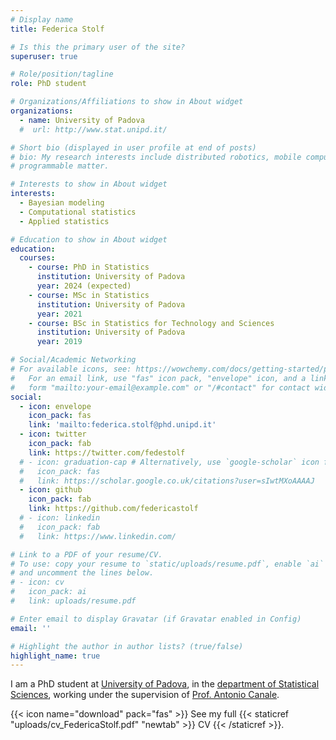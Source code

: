 ```yaml
---
# Display name
title: Federica Stolf

# Is this the primary user of the site?
superuser: true

# Role/position/tagline
role: PhD student

# Organizations/Affiliations to show in About widget
organizations:
  - name: University of Padova
  #  url: http://www.stat.unipd.it/

# Short bio (displayed in user profile at end of posts)
# bio: My research interests include distributed robotics, mobile computing and 
# programmable matter.

# Interests to show in About widget
interests:
  - Bayesian modeling
  - Computational statistics
  - Applied statistics

# Education to show in About widget
education:
  courses:
    - course: PhD in Statistics
      institution: University of Padova
      year: 2024 (expected)
    - course: MSc in Statistics
      institution: University of Padova
      year: 2021
    - course: BSc in Statistics for Technology and Sciences
      institution: University of Padova
      year: 2019

# Social/Academic Networking
# For available icons, see: https://wowchemy.com/docs/getting-started/page-builder/#icons
#   For an email link, use "fas" icon pack, "envelope" icon, and a link in the
#   form "mailto:your-email@example.com" or "/#contact" for contact widget.
social:
  - icon: envelope
    icon_pack: fas
    link: 'mailto:federica.stolf@phd.unipd.it'
  - icon: twitter
    icon_pack: fab
    link: https://twitter.com/fedestolf
  # - icon: graduation-cap # Alternatively, use `google-scholar` icon from `ai` icon pack
  #   icon_pack: fas
  #   link: https://scholar.google.co.uk/citations?user=sIwtMXoAAAAJ
  - icon: github
    icon_pack: fab
    link: https://github.com/federicastolf
  # - icon: linkedin
  #   icon_pack: fab
  #   link: https://www.linkedin.com/

# Link to a PDF of your resume/CV.
# To use: copy your resume to `static/uploads/resume.pdf`, enable `ai` icons in `params.toml`,
# and uncomment the lines below.
# - icon: cv
#   icon_pack: ai
#   link: uploads/resume.pdf

# Enter email to display Gravatar (if Gravatar enabled in Config)
email: ''

# Highlight the author in author lists? (true/false)
highlight_name: true
---
```


I am a PhD student at [University of Padova](https://www.unipd.it/), in the [department of Statistical Sciences](http://www.stat.unipd.it/), working under the supervision of [Prof. Antonio Canale](https://tonycanale.github.io/).


{{< icon name="download" pack="fas" >}} See my full {{< staticref "uploads/cv_FedericaStolf.pdf" "newtab" >}} CV {{< /staticref >}}.
